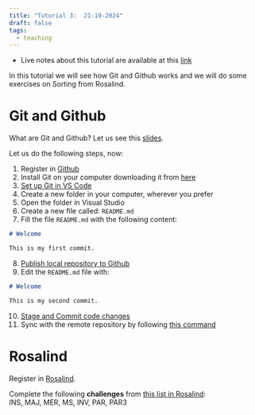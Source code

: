 ```yaml
---
title: "Tutorial 3:  21-10-2024"
draft: false
tags:
  - teaching
---
```

* Live notes about this tutorial are available at this [link](https://docs.google.com/document/d/1nqJGlonhyTOQKRbsc2n-KWqte2aQf72sEzId1DICzm8/edit?usp=sharing)

In this tutorial we will see how Git and Github works and we will do some exercises on Sorting from Rosalind.
# Git and Github

What are Git and Github? Let us see this [slides](https://sclipman.com/talk/github-talk/GitHubPresentation.pdf).

Let us do the following steps, now:
1. Register in [Github](https://github.com/)
2. Install Git on your computer downloading it from [here](https://git-scm.com/downloads)
3. [Set up Git in VS Code](https://code.visualstudio.com/docs/sourcecontrol/intro-to-git#_set-up-git-in-vs-code)
4. Create a new folder in your computer, wherever you prefer
5. Open the folder in Visual Studio
6. Create a new file called: `README.md`
7. Fill the file  `README.md` with the following content:
```markdown
# Welcome

This is my first commit.
```
8.  [Publish local repository to Github](https://code.visualstudio.com/docs/sourcecontrol/intro-to-git#_publish-local-repository-to-github)
9. Edit the `README.md` file with:
```markdown
# Welcome

This is my second commit.
```
10. [Stage and Commit code changes](https://code.visualstudio.com/docs/sourcecontrol/intro-to-git#_staging-and-committing-code-changes)
11. Sync with the remote repository by following [this command](https://code.visualstudio.com/docs/sourcecontrol/intro-to-git#_pushing-and-pulling-remote-changes)
# Rosalind

Register in [Rosalind](https://rosalind.info).

Complete the following **challenges** from [this list in Rosalind](https://rosalind.info/problems/topics/sorting/):  
INS, MAJ, MER, MS, INV, PAR, PAR3